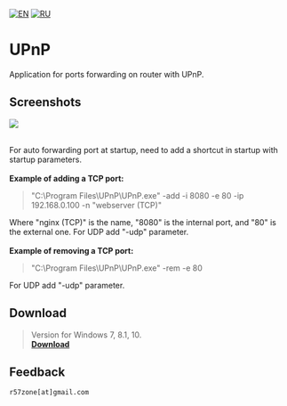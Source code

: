 [![EN](https://user-images.githubusercontent.com/9499881/33184537-7be87e86-d096-11e7-89bb-f3286f752bc6.png)](https://github.com/r57zone/UPnP/blob/master/README.md) 
[![RU](https://user-images.githubusercontent.com/9499881/27683795-5b0fbac6-5cd8-11e7-929c-057833e01fb1.png)](https://github.com/r57zone/UPnP/blob/master/README.RU.md) 
# UPnP 
Application for ports forwarding on router with UPnP.

## Screenshots
![](https://user-images.githubusercontent.com/9499881/34568307-cba427dc-f17e-11e7-975c-dec1fcdef29e.PNG)
<br><br>

For auto forwarding port at startup, need to add a shortcut in startup with startup parameters.<br>
<br>**Example of adding a TCP port:**
>"C:\Program Files\UPnP\UPnP.exe" -add -i 8080 -e 80 -ip 192.168.0.100 -n "webserver (TCP)"

Where "nginx (TCP)" is the name, "8080" is the internal port, and "80" is the external one. For UDP add "-udp" parameter.
<br><br>**Example of removing a TCP port:**

>"C:\Program Files\UPnP\UPnP.exe" -rem -e 80

For UDP add "-udp" parameter.
## Download
>Version for Windows 7, 8.1, 10.<br>
**[Download](https://github.com/r57zone/UPnP/releases)**

## Feedback
`r57zone[at]gmail.com`